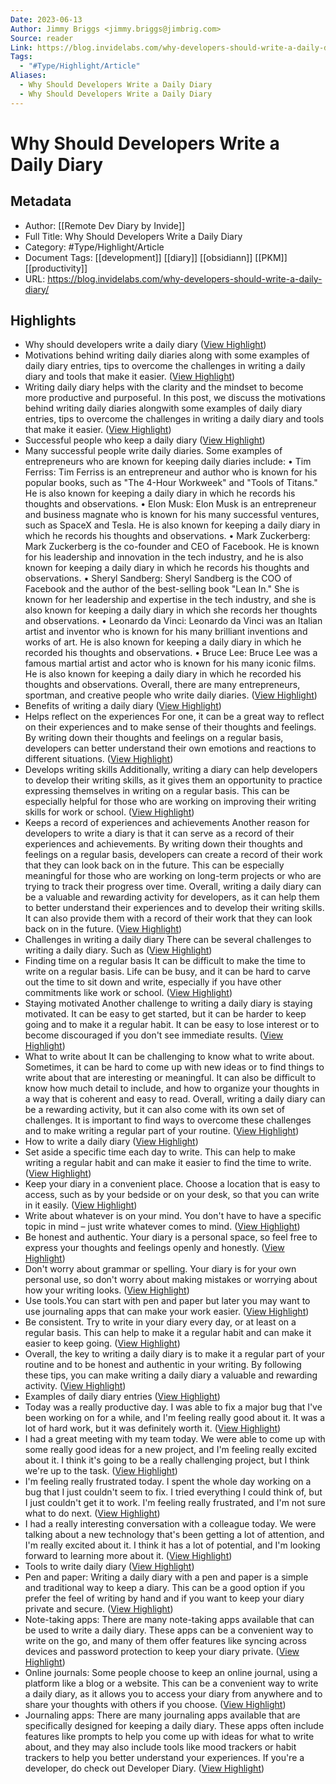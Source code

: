 ```yaml
---
Date: 2023-06-13
Author: Jimmy Briggs <jimmy.briggs@jimbrig.com>
Source: reader
Link: https://blog.invidelabs.com/why-developers-should-write-a-daily-diary/
Tags:
  - "#Type/Highlight/Article"
Aliases:
  - Why Should Developers Write a Daily Diary
  - Why Should Developers Write a Daily Diary
---
```

# Why Should Developers Write a Daily Diary

## Metadata
- Author: [[Remote Dev Diary by Invide]]
- Full Title: Why Should Developers Write a Daily Diary
- Category: #Type/Highlight/Article
- Document Tags: [[development]] [[diary]] [[obsidiann]] [[PKM]] [[productivity]] 
- URL: https://blog.invidelabs.com/why-developers-should-write-a-daily-diary/

## Highlights
- Why should developers write a daily diary ([View Highlight](https://read.readwise.io/read/01h03myta7c668eg30xnk57knp))
- Motivations behind writing daily diaries along with some examples of daily diary entries, tips to overcome the challenges in writing a daily diary and tools that make it easier. ([View Highlight](https://read.readwise.io/read/01h03myzh2v24dgr3mx45n7w8s))
- Writing daily diary helps with the clarity and the mindset to become more productive and purposeful. In this post, we discuss the motivations behind writing daily diaries alongwith some examples of daily diary entries, tips to overcome the challenges in writing a daily diary and tools that make it easier. ([View Highlight](https://read.readwise.io/read/01h03mz379hr12y0scvzbdr3nd))
- Successful people who keep a daily diary ([View Highlight](https://read.readwise.io/read/01h03mz5zpwydvraykt9rr9sac))
- Many successful people write daily diaries. Some examples of entrepreneurs who are known for keeping daily diaries include:
  • Tim Ferriss: Tim Ferriss is an entrepreneur and author who is known for his popular books, such as "The 4-Hour Workweek" and "Tools of Titans." He is also known for keeping a daily diary in which he records his thoughts and observations.
  • Elon Musk: Elon Musk is an entrepreneur and business magnate who is known for his many successful ventures, such as SpaceX and Tesla. He is also known for keeping a daily diary in which he records his thoughts and observations.
  • Mark Zuckerberg: Mark Zuckerberg is the co-founder and CEO of Facebook. He is known for his leadership and innovation in the tech industry, and he is also known for keeping a daily diary in which he records his thoughts and observations.
  • Sheryl Sandberg: Sheryl Sandberg is the COO of Facebook and the author of the best-selling book "Lean In." She is known for her leadership and expertise in the tech industry, and she is also known for keeping a daily diary in which she records her thoughts and observations.
  • Leonardo da Vinci: Leonardo da Vinci was an Italian artist and inventor who is known for his many brilliant inventions and works of art. He is also known for keeping a daily diary in which he recorded his thoughts and observations.
  • Bruce Lee: Bruce Lee was a famous martial artist and actor who is known for his many iconic films. He is also known for keeping a daily diary in which he recorded his thoughts and observations.
  Overall, there are many entrepreneurs, sportman, and creative people who write daily diaries. ([View Highlight](https://read.readwise.io/read/01h03mzjn6tncy2cvjfcjz04a9))
- Benefits of writing a daily diary ([View Highlight](https://read.readwise.io/read/01h03mzpwd9yrpz1ykbpg8myjj))
- Helps reflect on the experiences
  For one, it can be a great way to reflect on their experiences and to make sense of their thoughts and feelings. By writing down their thoughts and feelings on a regular basis, developers can better understand their own emotions and reactions to different situations. ([View Highlight](https://read.readwise.io/read/01h03mzsf2dbgfq8ztmvj0xgq8))
- Develops writing skills
  Additionally, writing a diary can help developers to develop their writing skills, as it gives them an opportunity to practice expressing themselves in writing on a regular basis. This can be especially helpful for those who are working on improving their writing skills for work or school. ([View Highlight](https://read.readwise.io/read/01h03mztxkmws53t4ykv75jn38))
- Keeps a record of experiences and achievements
  Another reason for developers to write a diary is that it can serve as a record of their experiences and achievements. By writing down their thoughts and feelings on a regular basis, developers can create a record of their work that they can look back on in the future. This can be especially meaningful for those who are working on long-term projects or who are trying to track their progress over time.
  Overall, writing a daily diary can be a valuable and rewarding activity for developers, as it can help them to better understand their experiences and to develop their writing skills. It can also provide them with a record of their work that they can look back on in the future. ([View Highlight](https://read.readwise.io/read/01h03mzx8t3asgvadv8qdvbt1q))
- Challenges in writing a daily diary
  There can be several challenges to writing a daily diary. Such as ([View Highlight](https://read.readwise.io/read/01h03mzzkbkg76vttdgyxgkbzc))
- Finding time on a regular basis
  It can be difficult to make the time to write on a regular basis. Life can be busy, and it can be hard to carve out the time to sit down and write, especially if you have other commitments like work or school. ([View Highlight](https://read.readwise.io/read/01h03n026zd8k571j9wpxdx77q))
- Staying motivated
  Another challenge to writing a daily diary is staying motivated. It can be easy to get started, but it can be harder to keep going and to make it a regular habit. It can be easy to lose interest or to become discouraged if you don't see immediate results. ([View Highlight](https://read.readwise.io/read/01h03n03s1kmtjrgh4xqy07dsm))
- What to write about
  It can be challenging to know what to write about. Sometimes, it can be hard to come up with new ideas or to find things to write about that are interesting or meaningful. It can also be difficult to know how much detail to include, and how to organize your thoughts in a way that is coherent and easy to read.
  Overall, writing a daily diary can be a rewarding activity, but it can also come with its own set of challenges. It is important to find ways to overcome these challenges and to make writing a regular part of your routine. ([View Highlight](https://read.readwise.io/read/01h03n061254wyj5qfx03e135a))
- How to write a daily diary ([View Highlight](https://read.readwise.io/read/01h03n082k2f2725vhpb3fv8f4))
- Set aside a specific time each day to write. This can help to make writing a regular habit and can make it easier to find the time to write. ([View Highlight](https://read.readwise.io/read/01h03n0aetjdj64vrszmke3br2))
- Keep your diary in a convenient place. Choose a location that is easy to access, such as by your bedside or on your desk, so that you can write in it easily. ([View Highlight](https://read.readwise.io/read/01h03n0c8wzn4esxc3nw180wz0))
- Write about whatever is on your mind. You don't have to have a specific topic in mind – just write whatever comes to mind. ([View Highlight](https://read.readwise.io/read/01h03n0dwk5ke3te8bqw4a6hn4))
- Be honest and authentic. Your diary is a personal space, so feel free to express your thoughts and feelings openly and honestly. ([View Highlight](https://read.readwise.io/read/01h03n0ffv0t8392f9r62xpzfz))
- Don't worry about grammar or spelling. Your diary is for your own personal use, so don't worry about making mistakes or worrying about how your writing looks. ([View Highlight](https://read.readwise.io/read/01h03n0gz5has9bt3chnv2xckr))
- Use tools.You can start with pen and paper but later you may want to use journaling apps that can make your work easier. ([View Highlight](https://read.readwise.io/read/01h03n0j91t5htrwsz926hs3dw))
- Be consistent. Try to write in your diary every day, or at least on a regular basis. This can help to make it a regular habit and can make it easier to keep going. ([View Highlight](https://read.readwise.io/read/01h03n0kt01br36e87my1qk6b2))
- Overall, the key to writing a daily diary is to make it a regular part of your routine and to be honest and authentic in your writing. By following these tips, you can make writing a daily diary a valuable and rewarding activity. ([View Highlight](https://read.readwise.io/read/01h03n0qgk8abbwd4grmjq3gnv))
- Examples of daily diary entries ([View Highlight](https://read.readwise.io/read/01h03n0tfaq2h4rapgjmcex5h3))
- Today was a really productive day. I was able to fix a major bug that I've been working on for a while, and I'm feeling really good about it. It was a lot of hard work, but it was definitely worth it. ([View Highlight](https://read.readwise.io/read/01h03n0z3e3ax07crv8c6ehwzg))
- I had a great meeting with my team today. We were able to come up with some really good ideas for a new project, and I'm feeling really excited about it. I think it's going to be a really challenging project, but I think we're up to the task. ([View Highlight](https://read.readwise.io/read/01h03n114rq2t359np4pmbpy80))
- I'm feeling really frustrated today. I spent the whole day working on a bug that I just couldn't seem to fix. I tried everything I could think of, but I just couldn't get it to work. I'm feeling really frustrated, and I'm not sure what to do next. ([View Highlight](https://read.readwise.io/read/01h03n135cfsf7hg85p5jm0s3q))
- I had a really interesting conversation with a colleague today. We were talking about a new technology that's been getting a lot of attention, and I'm really excited about it. I think it has a lot of potential, and I'm looking forward to learning more about it. ([View Highlight](https://read.readwise.io/read/01h03n14zqvfa31xh8qtv58qy2))
- Tools to write daily diary ([View Highlight](https://read.readwise.io/read/01h03n17ygyv114d0pykc62ywn))
- Pen and paper: Writing a daily diary with a pen and paper is a simple and traditional way to keep a diary. This can be a good option if you prefer the feel of writing by hand and if you want to keep your diary private and secure. ([View Highlight](https://read.readwise.io/read/01h03n1a9edbf2apva19q7hzpw))
- Note-taking apps: There are many note-taking apps available that can be used to write a daily diary. These apps can be a convenient way to write on the go, and many of them offer features like syncing across devices and password protection to keep your diary private. ([View Highlight](https://read.readwise.io/read/01h03n1bvmx51dfrh4atswaek0))
- Online journals: Some people choose to keep an online journal, using a platform like a blog or a website. This can be a convenient way to write a daily diary, as it allows you to access your diary from anywhere and to share your thoughts with others if you choose. ([View Highlight](https://read.readwise.io/read/01h03n1dyrf09tg8c4ettsd1ne))
- Journaling apps: There are many journaling apps available that are specifically designed for keeping a daily diary. These apps often include features like prompts to help you come up with ideas for what to write about, and they may also include tools like mood trackers or habit trackers to help you better understand your experiences. If you're a developer, do check out Developer Diary. ([View Highlight](https://read.readwise.io/read/01h03n1ftabj48s6h5bpphj09x))
